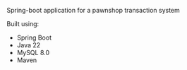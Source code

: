 Spring-boot application for a pawnshop transaction system

Built using:
- Spring Boot
- Java 22
- MySQL 8.0
- Maven
